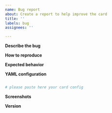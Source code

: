 ```yaml
---
name: Bug report
about: Create a report to help improve the card
title: ''
labels: bug
assignees: ''

---
```

<!-- Please double check what version of the card is loaded before you create a bug! You can do it by looking at the Developer Tools Console in your browser (Win-Chrome - F12 key) -->

**Describe the bug**
<!-- A clear and concise description of what the bug is. -->

**How to reproduce**
<!-- Steps to reproduce the behavior. -->

**Expected behavior**
<!-- A clear and concise description of what you expected to happen. -->

**YAML configuration**
```yaml

# please paste here your card config

```

**Screenshots**
<!-- If applicable, add screenshots to help explain your problem. -->

**Version**
<!-- What is the version of the card? -->
<!-- If regression happened after updating Home assistant please add HA version as well. -->
